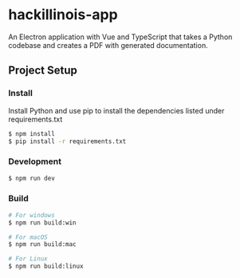 # hackillinois-app

An Electron application with Vue and TypeScript that takes a Python codebase and creates a PDF with generated documentation.

## Project Setup

### Install

Install Python and use pip to install the dependencies listed under requirements.txt

```bash
$ npm install
$ pip install -r requirements.txt
```

### Development

```bash
$ npm run dev
```

### Build

```bash
# For windows
$ npm run build:win

# For macOS
$ npm run build:mac

# For Linux
$ npm run build:linux
```
